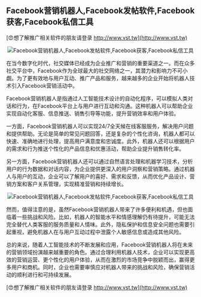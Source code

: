 ## **Facebook营销机器人,Facebook发帖软件,Facebook获客,Facebook私信工具**

[😍想了解推广相关软件的朋友请登录 http://www.vst.tw](http://www.vst.tw)

 <center><img src="https://vst.tw/MP4/tuiguang/png/1.png" alt="Facebook营销机器人,Facebook发帖软件,Facebook获客,Facebook私信工具"></center>

在当今数字化时代，社交媒体已经成为企业推广和营销的重要渠道之一。而在众多社交平台中，Facebook作为全球最大的社交网络之一，其潜力和影响力不可小觑。为了更有效地与用户互动、推广产品和服务，越来越多的企业开始将机器人技术引入Facebook营销活动中。

Facebook营销机器人是指通过人工智能技术设计的自动化程序，可以模拟人类对话和行为，在Facebook平台上与用户进行互动和沟通。这种机器人可以帮助企业实现自动化客服、信息推送、销售引导等功能，提升营销效率和用户体验。

一方面，Facebook营销机器人可以实现24/7全天候在线客服服务，解决用户问题和提供帮助。无论是简单的常见问题回答，还是复杂的个性化咨询，机器人都可以快速、准确地进行处理，提高用户满意度和忠诚度。此外，机器人还可以根据用户的需求和行为推送个性化的产品信息和优惠活动，帮助企业提升销售转化率。

另一方面，Facebook营销机器人还可以通过自然语言处理和机器学习技术，分析用户的行为数据和对话内容，为企业提供更深入的用户洞察和营销策略。通过机器人与用户的互动，企业可以了解用户的喜好、需求和反馈，从而优化产品设计、营销方案和客户关系管理，实现精准营销和持续增长。

 <center><img src="https://vst.tw/MP4/tuiguang/png/0.png" alt="Facebook营销机器人,Facebook发帖软件,Facebook获客,Facebook私信工具"></center>

然而，值得注意的是，虽然Facebook营销机器人带来了许多便利和机遇，但也面临着一些挑战和风险。比如，机器人的智能水平和情感理解仍有待提升，可能无法完全替代人类客服的服务质量和人情味。此外，隐私保护和信息安全问题也需要引起重视，避免机器人在与用户互动过程中泄露个人敏感信息或造成其他风险。

总的来说，随着人工智能技术的不断发展和应用，Facebook营销机器人将在未来的营销领域扮演越来越重要的角色。通过合理利用机器人技术，企业可以实现更高效的营销运营、更个性化的用户体验，从而在激烈的市场竞争中脱颖而出，赢得更多用户和商机。同时，企业也需要审慎应对机器人带来的挑战和风险，确保营销活动的顺利进行和可持续发展。

[😍想了解推广相关软件的朋友请登录 http://www.vst.tw](http://www.vst.tw)



